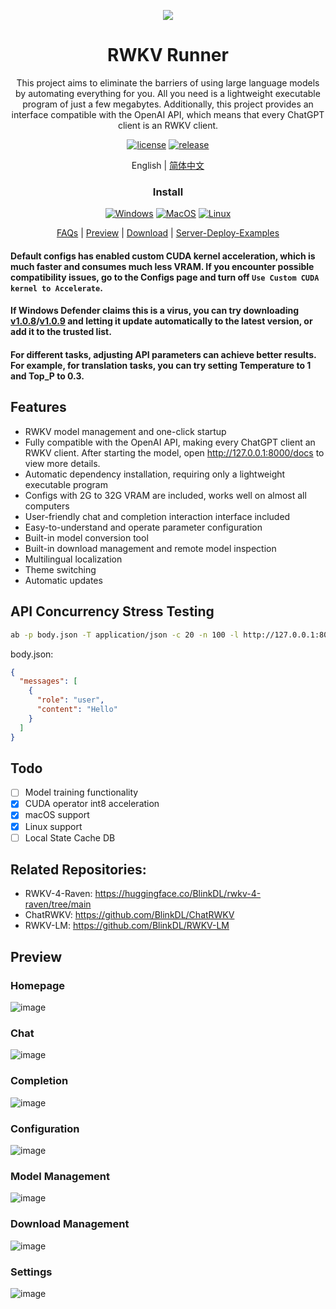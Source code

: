 <p align="center">
    <img src="https://github.com/josStorer/RWKV-Runner/assets/13366013/d24834b0-265d-45f5-93c0-fac1e19562af">
</p>

<h1 align="center">RWKV Runner</h1>

<div align="center">

This project aims to eliminate the barriers of using large language models by automating everything for you. All you
need is a lightweight executable program of just a few megabytes. Additionally, this project provides an interface
compatible with the OpenAI API, which means that every ChatGPT client is an RWKV client.

[![license][license-image]][license-url]
[![release][release-image]][release-url]

English | [简体中文](README_ZH.md)

### Install

[![Windows][Windows-image]][Windows-url]
[![MacOS][MacOS-image]][MacOS-url]
[![Linux][Linux-image]][Linux-url]

[FAQs](https://github.com/josStorer/RWKV-Runner/wiki/FAQs) | [Preview](#Preview) | [Download][download-url] | [Server-Deploy-Examples](https://github.com/josStorer/RWKV-Runner/tree/master/deploy-examples)

[license-image]: http://img.shields.io/badge/license-MIT-blue.svg

[license-url]: https://github.com/josStorer/RWKV-Runner/blob/master/LICENSE

[release-image]: https://img.shields.io/github/release/josStorer/RWKV-Runner.svg

[release-url]: https://github.com/josStorer/RWKV-Runner/releases/latest

[download-url]: https://github.com/josStorer/RWKV-Runner/releases

[Windows-image]: https://img.shields.io/badge/-Windows-blue?logo=windows

[Windows-url]: https://github.com/josStorer/RWKV-Runner/blob/master/build/windows/Readme_Install.txt

[MacOS-image]: https://img.shields.io/badge/-MacOS-black?logo=apple

[MacOS-url]: https://github.com/josStorer/RWKV-Runner/blob/master/build/darwin/Readme_Install.txt

[Linux-image]: https://img.shields.io/badge/-Linux-black?logo=linux

[Linux-url]: https://github.com/josStorer/RWKV-Runner/blob/master/build/linux/Readme_Install.txt

</div>

#### Default configs has enabled custom CUDA kernel acceleration, which is much faster and consumes much less VRAM. If you encounter possible compatibility issues, go to the Configs page and turn off `Use Custom CUDA kernel to Accelerate`.

#### If Windows Defender claims this is a virus, you can try downloading [v1.0.8](https://github.com/josStorer/RWKV-Runner/releases/tag/v1.0.8)/[v1.0.9](https://github.com/josStorer/RWKV-Runner/releases/tag/v1.0.9) and letting it update automatically to the latest version, or add it to the trusted list.

#### For different tasks, adjusting API parameters can achieve better results. For example, for translation tasks, you can try setting Temperature to 1 and Top_P to 0.3.

## Features

- RWKV model management and one-click startup
- Fully compatible with the OpenAI API, making every ChatGPT client an RWKV client. After starting the model,
  open http://127.0.0.1:8000/docs to view more details.
- Automatic dependency installation, requiring only a lightweight executable program
- Configs with 2G to 32G VRAM are included, works well on almost all computers
- User-friendly chat and completion interaction interface included
- Easy-to-understand and operate parameter configuration
- Built-in model conversion tool
- Built-in download management and remote model inspection
- Multilingual localization
- Theme switching
- Automatic updates

## API Concurrency Stress Testing

```bash
ab -p body.json -T application/json -c 20 -n 100 -l http://127.0.0.1:8000/chat/completions
```

body.json:

```json
{
  "messages": [
    {
      "role": "user",
      "content": "Hello"
    }
  ]
}
```

## Todo

- [ ] Model training functionality
- [x] CUDA operator int8 acceleration
- [x] macOS support
- [x] Linux support
- [ ] Local State Cache DB

## Related Repositories:

- RWKV-4-Raven: https://huggingface.co/BlinkDL/rwkv-4-raven/tree/main
- ChatRWKV: https://github.com/BlinkDL/ChatRWKV
- RWKV-LM: https://github.com/BlinkDL/RWKV-LM

## Preview

### Homepage

![image](https://github.com/josStorer/RWKV-Runner/assets/13366013/60efbb65-29e3-4346-a597-5bdcd099251c)

### Chat

![image](https://github.com/josStorer/RWKV-Runner/assets/13366013/6cde9c45-51bb-4dee-b1fe-746862448520)

### Completion

![image](https://github.com/josStorer/RWKV-Runner/assets/13366013/52f47f92-d21d-4cd7-b04e-d6f9af937a97)

### Configuration

![image](https://github.com/josStorer/RWKV-Runner/assets/13366013/93270a68-9d6d-4247-b6a3-e543c65a876b)

### Model Management

![image](https://github.com/josStorer/RWKV-Runner/assets/13366013/6f96fdd3-fdf5-4b78-af80-2afbd1ad173b)

### Download Management

![image](https://github.com/josStorer/RWKV-Runner/assets/13366013/6982e7ee-bace-4a88-bb47-92379185bf9d)

### Settings

![image](https://github.com/josStorer/RWKV-Runner/assets/13366013/b3b2ab46-344c-4f04-b066-1503f776eeb9)
